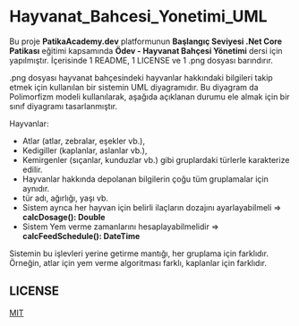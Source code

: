 # Hayvanat_Bahcesi_Yonetimi_UML
Bu proje **PatikaAcademy.dev** platformunun **Başlangıç Seviyesi .Net Core Patikası** eğitimi kapsamında **Ödev - Hayvanat Bahçesi Yönetimi** dersi için yapılmıştır. İçerisinde 1 README, 1 LICENSE ve 1 .png dosyası barındırır.

.png dosyası hayvanat bahçesindeki hayvanlar hakkındaki bilgileri takip etmek için kullanılan bir sistemin UML diyagramıdır. Bu diyagram da Polimorfizm modeli kullanılarak, aşağıda açıklanan durumu ele almak için bir sınıf diyagramı tasarlanmıştır.

Hayvanlar:
* Atlar (atlar, zebralar, eşekler vb.),
* Kedigiller (kaplanlar, aslanlar vb.),
* Kemirgenler (sıçanlar, kunduzlar vb.) gibi gruplardaki türlerle karakterize edilir.
* Hayvanlar hakkında depolanan bilgilerin çoğu tüm gruplamalar için aynıdır.
* tür adı, ağırlığı, yaşı vb.
* Sistem ayrıca her hayvan için belirli ilaçların dozajını ayarlayabilmeli => **calcDosage(): Double**
* Sistem Yem verme zamanlarını hesaplayabilmelidir => **calcFeedSchedule(): DateTime**

Sistemin bu işlevleri yerine getirme mantığı, her gruplama için farklıdır. Örneğin, atlar için yem verme algoritması farklı, kaplanlar için farklıdır.

## LICENSE
[MIT](LICENSE)
